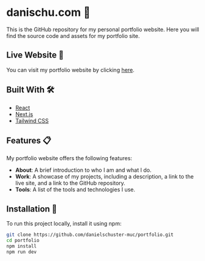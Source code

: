 # danischu.com 🎉

This is the GitHub repository for my personal portfolio website. Here you will find the source code and assets for my portfolio site.

## Live Website 🚀

You can visit my portfolio website by clicking [here](https://danischu.com).

## Built With 🛠️

- [React](https://reactjs.org/)
- [Next.js](https://nextjs.org/)
- [Tailwind CSS](https://tailwindcss.com/)

## Features 📋

My portfolio website offers the following features:

- **About**: A brief introduction to who I am and what I do.
- **Work**: A showcase of my projects, including a description, a link to the live site, and a link to the GitHub repository.
- **Tools**: A list of the tools and technologies I use.

## Installation 🔧

To run this project locally, install it using npm:

```bash
git clone https://github.com/danielschuster-muc/portfolio.git
cd portfolio
npm install
npm run dev
```
